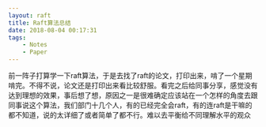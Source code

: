 ```yaml
---
layout: raft
title: Raft算法总结
date: 2018-08-04 00:17:31
tags:
	- Notes
	- Paper
---
```



前一阵子打算学一下raft算法，于是去找了raft的论文，打印出来，啃了一个星期啃完。不得不说，论文还是打印出来看比较舒服。看完之后给同事分享，感觉没有达到理想的效果，事后想了想，原因之一是很难确定应该站在一个怎样的角度去跟同事说这个算法，我们部门十几个人，有的已经完全会raft，有的连raft是干嘛的都不知道，说的太详细了或者简单了都不行。难以去平衡给不同理解水平的观众